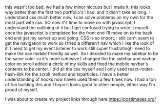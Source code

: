 this wasn't too bad, we had a few minor hiccups but I made it, this looks way better than the first two portfolio's I had, and it didn't take as long. I understand css much better now, I can solve problems on my own for the most part with css. SO now it's time to move on with javascript, I understand the outlining of it but I get confused trying to write it myself. once the javascript is completed for the front end i'll move on to the back end and get my server up and going.
CSS is so import, I still can't seem to get the navigation to work so I tried a differen't nav which I like the look of it. I need to get my event listener to work still super frustrating! I need to make the nav mobile friendly as well.
So I decided to make my sidebar to be the same color so it's more cohesive I changed the the sidebar and navbar color on scroll added a circle of my skills and fixed the mobile navbar's contents to be center. I did all the css myself and I only used react-router-hash-link for the scroll method and tsparticles. I have a better understanding of hooks now haven used them a few times now. 
I had a ton of fun building this and I hope it looks good to other people, either way I'm proud of myself.

I was about to create my project links through here https://postimages.org/

